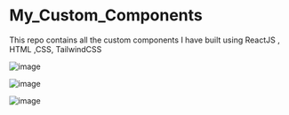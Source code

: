 # My_Custom_Components
This repo contains all the custom components I have built using ReactJS , HTML ,CSS, TailwindCSS

![image](https://github.com/shubhmittal07/My_Custom_Components/assets/59731205/236dd280-789e-4ab4-a926-cdfd70f17465)

![image](https://github.com/shubhmittal07/My_Custom_Components/assets/59731205/f92b88cd-f571-4674-9cb7-6a70912fb923)

![image](https://github.com/shubhmittal07/My_Custom_Components/assets/59731205/f321be05-fa10-400e-8684-fe93a8482a21)


